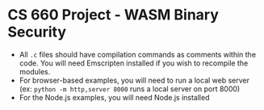# CS 660 Project - WASM Binary Security

- All `.c` files should have compilation commands as comments within the code. You will need Emscripten installed if you wish to recompile the modules.
- For browser-based examples, you will need to run a local web server (ex: `python -m http,server 8000` runs a local server on port 8000)
- For the Node.js examples, you will need Node.js installed
